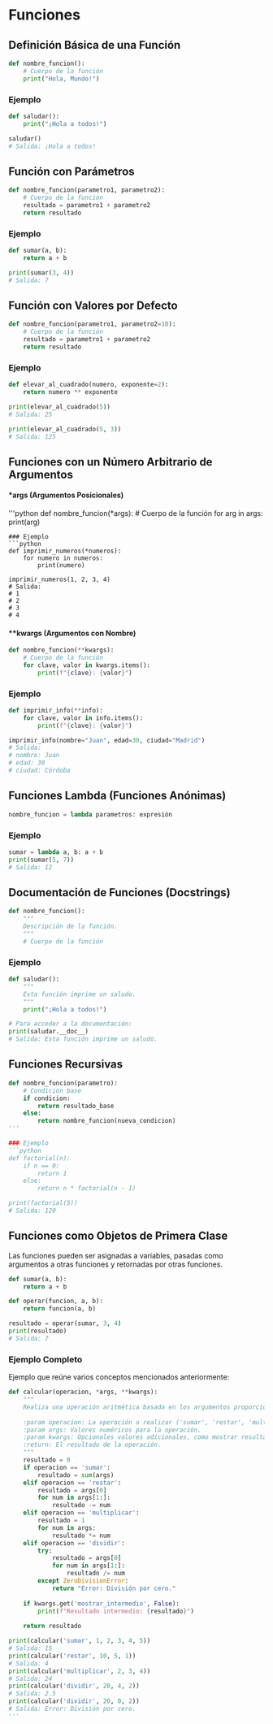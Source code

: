 # Funciones

## Definición Básica de una Función

```python
def nombre_funcion():
    # Cuerpo de la función
    print("Hola, Mundo!")
```
### Ejemplo

```python
def saludar():
    print("¡Hola a todos!")

saludar()
# Salida: ¡Hola a todos!
```

## Función con Parámetros

```python
def nombre_funcion(parametro1, parametro2):
    # Cuerpo de la función
    resultado = parametro1 + parametro2
    return resultado
```

### Ejemplo
```python
def sumar(a, b):
    return a + b

print(sumar(3, 4))
# Salida: 7
```
## Función con Valores por Defecto
```python
def nombre_funcion(parametro1, parametro2=10):
    # Cuerpo de la función
    resultado = parametro1 + parametro2
    return resultado
```
### Ejemplo
```python
def elevar_al_cuadrado(numero, exponente=2):
    return numero ** exponente

print(elevar_al_cuadrado(5))
# Salida: 25

print(elevar_al_cuadrado(5, 3))
# Salida: 125
```

## Funciones con un Número Arbitrario de Argumentos

#### *args (Argumentos Posicionales)

'''python
def nombre_funcion(*args):
    # Cuerpo de la función
    for arg in args:
        print(arg)
```
### Ejemplo
```python
def imprimir_numeros(*numeros):
    for numero in numeros:
        print(numero)

imprimir_numeros(1, 2, 3, 4)
# Salida: 
# 1
# 2
# 3
# 4
``` 
#### **kwargs (Argumentos con Nombre)

```python
def nombre_funcion(**kwargs):
    # Cuerpo de la función
    for clave, valor in kwargs.items():
        print(f"{clave}: {valor}")
```

### Ejemplo
```python
def imprimir_info(**info):
    for clave, valor in info.items():
        print(f"{clave}: {valor}")

imprimir_info(nombre="Juan", edad=30, ciudad="Madrid")
# Salida:
# nombre: Juan
# edad: 30
# ciudad: Córdoba
```


## Funciones Lambda (Funciones Anónimas)
```python
nombre_funcion = lambda parametros: expresión
```

### Ejemplo
```python
sumar = lambda a, b: a + b
print(sumar(5, 7))
# Salida: 12
```

## Documentación de Funciones (Docstrings)
```python
def nombre_funcion():
    """
    Descripción de la función.
    """
    # Cuerpo de la función
```
### Ejemplo
```python
def saludar():
    """
    Esta función imprime un saludo.
    """
    print("¡Hola a todos!")

# Para acceder a la documentación:
print(saludar.__doc__)
# Salida: Esta función imprime un saludo.
```
## Funciones Recursivas
```python
def nombre_funcion(parametro):
    # Condición base
    if condicion:
        return resultado_base
    else:
        return nombre_funcion(nueva_condicion)
'''

### Ejemplo
```python
def factorial(n):
    if n == 0:
        return 1
    else:
        return n * factorial(n - 1)

print(factorial(5))
# Salida: 120
```

## Funciones como Objetos de Primera Clase
Las funciones pueden ser asignadas a variables, pasadas como argumentos a otras funciones y retornadas por otras funciones.

```python
def sumar(a, b):
    return a + b

def operar(funcion, a, b):
    return funcion(a, b)

resultado = operar(sumar, 3, 4)
print(resultado)
# Salida: 7
``` 


### Ejemplo Completo

Ejemplo que reúne varios conceptos mencionados anteriormente:
```python
def calcular(operacion, *args, **kwargs):
    """
    Realiza una operación aritmética basada en los argumentos proporcionados.
    
    :param operacion: La operación a realizar ('sumar', 'restar', 'multiplicar', 'dividir').
    :param args: Valores numéricos para la operación.
    :param kwargs: Opcionales valores adicionales, como mostrar resultado intermedio.
    :return: El resultado de la operación.
    """
    resultado = 0
    if operacion == 'sumar':
        resultado = sum(args)
    elif operacion == 'restar':
        resultado = args[0]
        for num in args[1:]:
            resultado -= num
    elif operacion == 'multiplicar':
        resultado = 1
        for num in args:
            resultado *= num
    elif operacion == 'dividir':
        try:
            resultado = args[0]
            for num in args[1:]:
                resultado /= num
        except ZeroDivisionError:
            return "Error: División por cero."
    
    if kwargs.get('mostrar_intermedio', False):
        print(f"Resultado intermedio: {resultado}")
    
    return resultado

print(calcular('sumar', 1, 2, 3, 4, 5))
# Salida: 15
print(calcular('restar', 10, 5, 1))
# Salida: 4
print(calcular('multiplicar', 2, 3, 4))
# Salida: 24
print(calcular('dividir', 20, 4, 2))
# Salida: 2.5
print(calcular('dividir', 20, 0, 2))
# Salida: Error: División por cero.
'''





